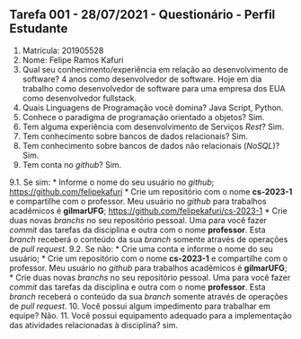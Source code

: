 ## Tarefa 001 - 28/07/2021 - Questionário - Perfil Estudante

1. Matrícula: 201905528
2. Nome: Felipe Ramos Kafuri
3. Qual seu conhecimento/experiência em relação ao desenvolvimento de software? 4 anos como desenvolvedor de software. Hoje em dia trabalho como desenvolvedor de software para uma empresa dos EUA como desenvolvedor fullstack.
4. Quais Linguagens de Programação você domina? Java Script, Python.
5. Conhece o paradigma de programação orientado a objetos? Sim.
6. Tem alguma experiência com desenvolvimento de Serviços _Rest_? Sim.
7. Tem conhecimento sobre bancos de dados relacionais? Sim.
8. Tem conhecimento sobre bancos de dados não relacionais (_NoSQL_)? Sim.
9. Tem conta no _github_? Sim.

  9.1.  Se sim:
      * Informe o nome do seu usuário no _github_; https://github.com/felipekafuri
      * Crie um repositório com o nome **cs-2023-1** e compartilhe com o professor. Meu usuário no _github_ para trabalhos acadêmicos é **gilmarUFG**; https://github.com/felipekafuri/cs-2023-1
      * Crie duas novas _branchs_ no seu repositório pessoal. Uma para você fazer _commit_ das tarefas da disciplina e outra com o nome **professor**. Esta _branch_ receberá o conteúdo da sua _branch_ somente através de operações de _pull request_.
      9.2.  Se não:
      *  Crie uma conta e informe o nome do seu usuário;
      *  Crie um repositório com o nome **cs-2023-1** e compartilhe com o professor.  Meu usuário no _github_ para trabalhos acadêmicos é **gilmarUFG**;
      * Crie duas novas _branchs_ no seu repositório pessoal. Uma para você fazer _commit_ das tarefas da disciplina e outra com o nome **professor**. Esta _branch_ receberá o conteúdo da sua _branch_ somente através de operações de _pull request_.
10. Você possui algum impedimento para trabalhar em equipe? Não.
11. Você possui equipamento adequado para a implementação das atividades relacionadas à disciplina? sim.


